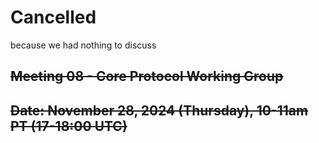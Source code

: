 # Cancelled
because we had nothing to discuss

## ~~Meeting 08 - Core Protocol Working Group~~

## ~~Date: November 28, 2024 (Thursday), 10-11am PT (17-18:00 UTC)~~

